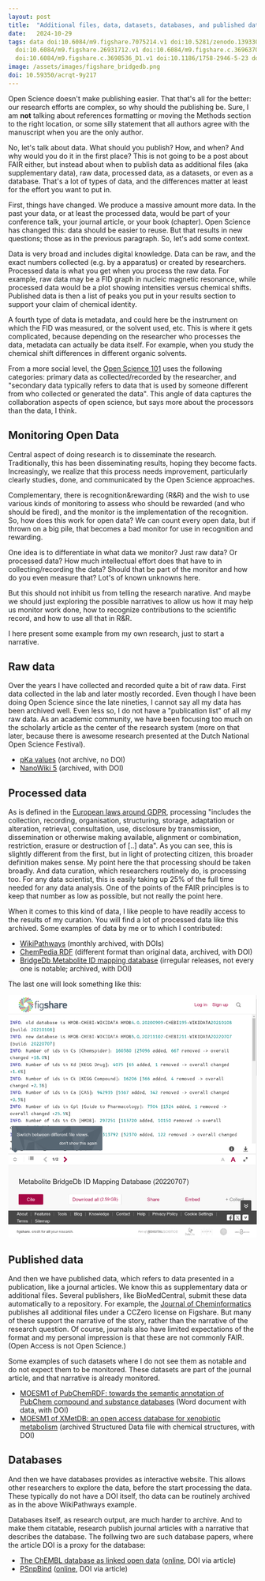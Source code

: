 ```yaml
---
layout: post
title:  "Additional files, data, datasets, databases, and published data"
date:   2024-10-29
tags: data doi:10.6084/m9.figshare.7075214.v1 doi:10.5281/zenodo.13933046 doi:10.6084/m9.figshare.681678
  doi:10.6084/m9.figshare.26931712.v1 doi:10.6084/m9.figshare.c.3696370_D1.v1
  doi:10.6084/m9.figshare.c.3698536_D1.v1 doi:10.1186/1758-2946-5-23 doi:10.1186/s13321-021-00573-5
image: /assets/images/figshare_bridgedb.png
doi: 10.59350/acrqt-9y217
---
```


Open Science doesn't make publishing easier. That that's all for the better: our research efforts are complex,
so why should the publishing be. Sure, I am **not** talking about references formatting or moving the Methods
section to the right location, or some silly statement that all authors agree with the manuscript when you are
the only author.

No, let's talk about data. What should you publish? How, and when? And why would you do it in the first
place? This is not going to be a post about FAIR either, but instead about when to publish data as additional
files (aka supplementary data), raw data, processed data, as a datasets, or even as a database. That's a
lot of types of data, and the differences matter at least for the effort you want to put in.

First, things have changed. We produce a massive amount more data. In the past your data, or at least the
processed data, would be part of your conference talk, your journal article, or your book (chapter).
Open Science has changed this: data should be easier to reuse. But that results in new questions; those
as in the previous paragraph. So, let's add some context.

Data is very broad and includes digital knowledge. Data can be raw, and the exact numbers collected (e.g.
by a apparatus) or created by researchers. Processed data is what you get when you process the raw data.
For example, raw data may be a FID graph in nucleic magnetic resonance, while processed data would be a
plot showing intensities versus chemical shifts. Published data is then a list of peaks you put in your
results section to support your claim of chemical identity.

A fourth type of data is metadata, and could here be the instrument on which the FID was measured, or
the solvent used, etc. This is where it gets complicated, because depending on the researcher who
processes the data, metadata can actually be data itself. For example, when you study the chemical
shift differences in different organic solvents.

From a more social level, the [Open Science 101](https://chem-bla-ics.linkedchemistry.info/2024/10/21/nasa-tops.html)
uses the following categories: primary data as collected/recorded by the researcher, and
"secondary data typically refers to data that is used by someone different from who collected or generated the data".
This angle of data captures the collaboration aspects of open science, but says more about
the processors than the data, I think.

## Monitoring Open Data

Central aspect of doing research is to disseminate the research. Traditionally, this has been
disseminating results, hoping they become facts. Increasingly, we realize that this process needs
improvement, particularly clearly studies, done, and communicated by the Open Science approaches.

Complementary, there is recognition&rewarding (R&R) and the wish to use various kinds of monitoring to
assess who should be rewarded (and who should be fired), and the monitor is the implementation
of the recognition. So, how does this work for open data? We can count every open data, but
if thrown on a big pile, that becomes a bad monitor for use in recognition and rewarding.

One idea is to differentiate in what data we monitor? Just raw data? Or processed data?
How much intellectual effort does that have to in collecting/recording the data? Should that
be part of the monitor and how do you even measure that? Lot's of known unknowns here.

But this should not inhibit us from telling the research narative. And maybe we should
just exploring the possible narratives to allow us how it may help us monitor work done,
how to recognize contributions to the scientific record, and how to use all that in R&R.

I here present some example from my own research, just to start a narrative.

## Raw data

Over the years I have collected and recorded quite a bit of raw data. First data collected in the lab
and later mostly recorded. Even though I have been doing Open Science since the late nineties,
I cannot say all my data has been archived well. Even less so, I do not have a "publication list"
of all my raw data. As an academic community, we have been focusing too much on the scholarly
article as the center of the research system (more on that later, because there is awesome
research presented at the Dutch National Open Science Festival).

* [pKa values](https://chem-bla-ics.blogspot.com/2016/03/migrating-pka-data-from-drugmet-to.html?q=drugmet) (not archive, no DOI)
* [NanoWiki 5](https://doi.org/10.6084/m9.figshare.7075214.v1) (archived, with DOI)

## Processed data

As is defined in the [European laws around GDPR](https://commission.europa.eu/law/law-topic/data-protection/reform/what-constitutes-data-processing_en),
processing "includes the collection, recording, organisation, structuring, storage,
adaptation or alteration, retrieval, consultation, use, disclosure by transmission, dissemination or otherwise making available,
alignment or combination, restriction, erasure or destruction of [..] data". As you can see, this is slightly
different from the first, but in light of protecting citizen, this broader definition makes sense.
My point here the that processing should be taken broadly. And data curation, which researchers
routinely do, is processing too. For any data scientist, this is easily taking up 25% of the
full time needed for any data analysis. One of the points of the FAIR principles is to keep
that number as low as possible, but not really the point here.

When it comes to this kind of data, I like people to have readily access to the results
of my curation. You will find a lot of processed data like this archived. Some examples of
data by me or to which I contributed:

* [WikiPathways](https://doi.org/10.5281/zenodo.13933046) (monthly archived, with DOIs)
* [ChemPedia RDF](https://doi.org/10.6084/m9.figshare.681678) (different format than original data, archived, with DOI)
* [BridgeDb Metabolite ID mapping database](https://doi.org/10.6084/m9.figshare.26931712.v1) (irregular releases, not every one is notable; archived, with DOI)

The last one will look something like this:

![](/assets/images/figshare_bridgedb.png)

## Published data

And then we have published data, which refers to data presented in a publication, like a journal
articles. We know this as supplementary data or additional files. Several publishers, like
BioMedCentral, submit these data automatically to a repository. For example, the
[Journal of Cheminformatics](https://jcheminf.biomedcentral.com/) publishes all additional files under a CCZero license on Figshare.
But many of these support the narrative of the story, rather than the narrative of the
research question. Of course, journals also have limited expectations of the format and
my personal impression is that these are not commonly FAIR. (Open Access is not Open Science.)

Some examples of such datasets where I do not see them as notable and do not expect them
to be monitored. These datasets are part of the journal article, and that narrative is
already monitored.

* [MOESM1 of PubChemRDF: towards the semantic annotation of PubChem compound and substance databases](https://doi.org/10.6084/m9.figshare.c.3696370_D1.v1) (Word document with data, with DOI)
* [MOESM1 of XMetDB: an open access database for xenobiotic metabolism](https://doi.org/10.6084/m9.figshare.c.3698536_D1.v1) (archived Structured Data file with chemical structures, with DOI)

## Databases

And then we have databases provides as interactive website. This allows other researchers
to explore the data, before the start processing the data. These typically do not have a DOI itself,
tho data can be routinely archived as in the above WikiPathways example.

Databases itself, as research output, are much harder to archive. And to make them citatable,
research publish journal articles with a narrative that describes the database. The follwing two
are such database papers, where the article DOI is a proxy for the database:

* [The ChEMBL database as linked open data](https://doi.org/10.1186/1758-2946-5-23) ([online](https://chemblmirror.rdf.bigcat-bioinformatics.org/), DOI via article)
* [PSnpBind](https://doi.org/10.1186/s13321-021-00573-5) ([online](https://psnpbind.org/), DOI via article)
